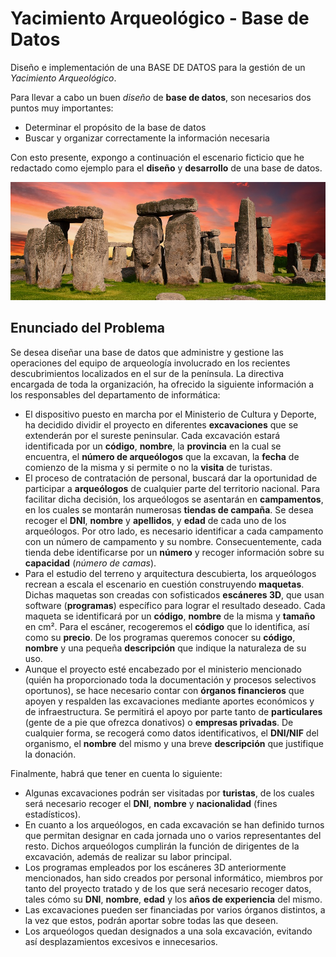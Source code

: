 # Yacimiento Arqueológico - Base de Datos
Diseño e implementación de una BASE DE DATOS para la gestión de un *Yacimiento Arqueológico*.

Para llevar a cabo un buen *diseño* de **base de datos**, son necesarios dos puntos muy importantes:
- Determinar el propósito de la base de datos
- Buscar y organizar correctamente la información necesaria

Con esto presente, expongo a continuación el escenario ficticio que he redactado como ejemplo para el **diseño** y **desarrollo** de una base de datos.

![image](images/stonehenge.jpg)

## Enunciado del Problema
Se desea diseñar una base de datos que administre y gestione las operaciones del equipo de arqueología involucrado en los recientes descubrimientos localizados en el sur de la península. La directiva encargada de toda la organización, ha ofrecido la siguiente información a los responsables del departamento de informática:
- El dispositivo puesto en marcha por el Ministerio de Cultura y Deporte, ha
decidido dividir el proyecto en diferentes **excavaciones** que se extenderán por
el sureste peninsular. Cada excavación estará identificada por un **código**,
**nombre**, la **provincia** en la cual se encuentra, el **número de arqueólogos** que la
excavan, la **fecha** de comienzo de la misma y si permite o no la **visita** de turistas.
- El proceso de contratación de personal, buscará dar la oportunidad de
participar a **arqueólogos** de cualquier parte del territorio nacional. Para facilitar
dicha decisión, los arqueólogos se asentarán en **campamentos**, en los cuales se
montarán numerosas **tiendas de campaña**. Se desea recoger el **DNI**, **nombre** y
**apellidos**, y **edad** de cada uno de los arqueólogos. Por otro lado, es necesario
identificar a cada campamento con un número de campamento y su nombre.
Consecuentemente, cada tienda debe identificarse por un **número** y recoger
información sobre su **capacidad** (*número de camas*).
- Para el estudio del terreno y arquitectura descubierta, los arqueólogos recrean
a escala el escenario en cuestión construyendo **maquetas**. Dichas maquetas
son creadas con sofisticados **escáneres 3D**, que usan software (**programas**)
específico para lograr el resultado deseado. Cada maqueta se identificará por
un **código**, **nombre** de la misma y **tamaño** en cm². Para el escáner,
recogeremos el **código** que lo identifica, así como su **precio**. De los programas
queremos conocer su **código**, **nombre** y una pequeña **descripción** que indique
la naturaleza de su uso.
- Aunque el proyecto esté encabezado por el ministerio mencionado (quién ha
proporcionado toda la documentación y procesos selectivos oportunos), se hace
necesario contar con **órganos financieros** que apoyen y respalden las
excavaciones mediante aportes económicos y de infraestructura. Se permitirá el
apoyo por parte tanto de **particulares** (gente de a pie que ofrezca donativos) o
**empresas privadas**. De cualquier forma, se recogerá como datos identificativos,
el **DNI/NIF** del organismo, el **nombre** del mismo y una breve **descripción** que
justifique la donación.

Finalmente, habrá que tener en cuenta lo siguiente:
- Algunas excavaciones podrán ser visitadas por **turistas**, de los cuales será
necesario recoger el **DNI**, **nombre** y **nacionalidad** (fines estadísticos).
- En cuanto a los arqueólogos, en cada excavación se han definido turnos que
permitan designar en cada jornada uno o varios representantes del resto.
Dichos arqueólogos cumplirán la función de dirigentes de la excavación,
además de realizar su labor principal.
- Los programas empleados por los escáneres 3D anteriormente mencionados,
han sido creados por personal informático, miembros por tanto del proyecto
tratado y de los que será necesario recoger datos, tales cómo su **DNI**, **nombre**,
**edad** y los **años de experiencia** del mismo.
- Las excavaciones pueden ser financiadas por varios órganos distintos, a la vez
que estos, podrán aportar sobre todas las que deseen.
- Los arqueólogos quedan designados a una sola excavación, evitando
así desplazamientos excesivos e innecesarios.
